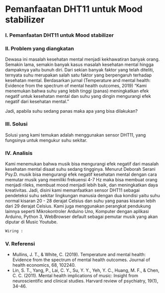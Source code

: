 # Pemanfaatan DHT11 untuk Mood stabilizer

### I. Pemanfaatan DHT11 untuk Mood stabilizer
### II. Problem yang diangkatan
Dewasa ini masalah kesehatan mental menjadi kekhawatiran banyak orang. Semakin lama, semakin banyak kasus masalah kesehatan mental hingga dampaknya yaitu bunuh diri. Dari sekian banyak faktor yang telah diteliti, ternyata suhu merupakan salah satu faktor yang berpengaruh terhadap kesehatan mental. Berdasarkan jurnal (Temperature and mental health: Evidence from the spectrum of mental health outcomes, 2019) “Kami menemukan bahwa suhu yang lebih tinggi (panas) meningkatkan efek negatif untuk kesehatan mental dan suhu yang dingin mengurangi efek negatif dari kesehatan mental.” 

Jadi, apabila suhu sedang panas maka apa yang bisa dilakukan?

### III. Solusi
Solusi yang kami temukan adalah menggunakan sensor DHT11, yang fungsinya untuk mengukur suhu sekitar.

### IV. Analisis
Kami menemukan bahwa musik bisa mengurangi efek negatif dari masalah kesehatan mental disaat suhu sedang tingginya. Menurut Deborah Serani Psy.D. musik bisa mengurangi efek negatif kesehatan mental dengan cara memutar musik yang memiliki  frekuensi 4-7 Hz maka bisa membuat orang menjadi rileks, membuat mood menjadi lebih baik, dan meningkatkan daya kreativitas. Jadi, disini kami memanfaatkan sensor DHT11 sebagai pendeteksi suhu sekitar lingkungan manusia dengan dua kondisi yaitu suhu normal kisaran 20 - 28 derajat Celsius dan suhu yang panas kisaran lebih dari 29 derajat Celsius. Kami juga menggunakan perangkat pendukung lainnya seperti Mikrokontroler Arduino Uno, Komputer dengan aplikasi Arduino, Python 3, WebBrowser default sebagai pemutar musik yang akan diputar di Music Youtube.

```sh
Wiring : 
```

### V. Referensi
- Mullins, J. T., & White, C. (2019). Temperature and mental health: Evidence from the spectrum of mental health outcomes. Journal of health economics, 68, 102240.
- Lin, S. T., Yang, P., Lai, C. Y., Su, Y. Y., Yeh, Y. C., Huang, M. F., & Chen, C. C. (2011). Mental health implications of music: Insight from neuroscientific and clinical studies. Harvard review of psychiatry, 19(1), 34-46.
